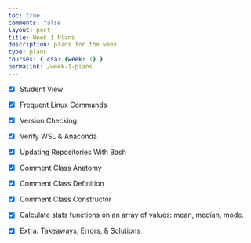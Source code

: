 ```yaml
---
toc: true
comments: false
layout: post
title: Week I Plans
description: plans for the week
type: plans
courses: { csa: {week: 1} }
permalink: /week-1-plans
---
```


- [x] Student View
- [x] Frequent Linux Commands
- [x] Version Checking
- [x] Verify WSL & Anaconda
- [x] Updating Repositories With Bash

- [x] Comment Class Anatomy
- [x] Comment Class Definition
- [x] Comment Class Constructor
- [x] Calculate stats functions on an array of values: mean, median, mode.
- [x] Extra: Takeaways, Errors, & Solutions

